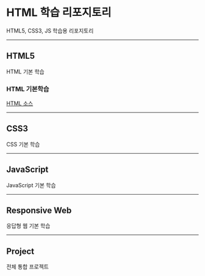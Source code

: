 # HTML 학습 리포지토리
HTML5, CSS3, JS 학습용 리포지토리

---------------------------------------

## HTML5
HTML 기본 학습

### HTML 기본학습
[HTML 소스](https://github.com/choiyeonseong/StudyHtml/blob/main/01_HTML)

---------------------------------------

## CSS3
CSS 기본 학습
 
---------------------------------------

## JavaScript 
JavaScript 기본 학습

---------------------------------------

## Responsive Web
응답형 웹 기본 학습

---------------------------------------

## Project
전체 통합 프로젝트



